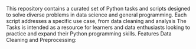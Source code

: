 This repository contains a curated set of Python tasks and scripts designed to solve diverse problems in data science and general programming.
Each script addresses a specific use case, from data cleaning and analysis
The Tasks is intended as a resource for learners and data enthusiasts looking to practice and expand their Python programming skills.
Features
Data Cleaning and Preprocessing:
